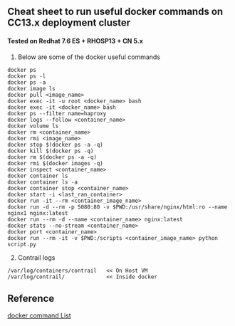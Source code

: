## Cheat sheet to run useful docker commands on CC13.x deployment cluster 
#### Tested on Redhat 7.6 ES + RHOSP13 + CN 5.x

1. Below are some of the docker useful commands 
```
docker ps
docker ps -l
docker ps -a
docker image ls
docker pull <image_name>
docker exec -it -u root <docker_name> bash
docker exec -it <docker_name> bash
docker ps --filter name=haproxy
docker logs --follow <container_name>
docker volume ls
docker rm <container_name>
docker rmi <image_name>
docker stop $(docker ps -a -q)
docker kill $(docker ps -q)
docker rm $(docker ps -a -q)
docker rmi $(docker images -q)
docker inspect <container_name>
docker container ls
docker container ls -a
docker container stop <container_name>
docker start -i <last_ran_container>
docker run -it --rm <container_image_name>
docker run -d --rm -p 5080:80 -v $PWD:/usr/share/nginx/html:ro --name nginx1 nginx:latest
docker run --rm -d --name <container_name> nginx:latest
docker stats --no-stream <container_name>
docker port <container_name>
docker run --rm -it -v $PWD:/scripts <container_image_name> python script.py
```

2. Contrail logs
```
/var/log/containers/contrail   << On Host VM
/var/log/contrail/             << Inside docker
```

## Reference
[docker command List](https://docker.com)
